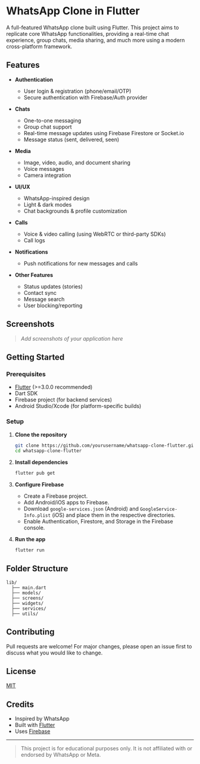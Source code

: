 # WhatsApp Clone in Flutter

A full-featured WhatsApp clone built using Flutter. This project aims to replicate core WhatsApp functionalities, providing a real-time chat experience, group chats, media sharing, and much more using a modern cross-platform framework.

## Features

- **Authentication**
  - User login & registration (phone/email/OTP)
  - Secure authentication with Firebase/Auth provider

- **Chats**
  - One-to-one messaging
  - Group chat support
  - Real-time message updates using Firebase Firestore or Socket.io
  - Message status (sent, delivered, seen)

- **Media**
  - Image, video, audio, and document sharing
  - Voice messages
  - Camera integration

- **UI/UX**
  - WhatsApp-inspired design
  - Light & dark modes
  - Chat backgrounds & profile customization

- **Calls**
  - Voice & video calling (using WebRTC or third-party SDKs)
  - Call logs

- **Notifications**
  - Push notifications for new messages and calls

- **Other Features**
  - Status updates (stories)
  - Contact sync
  - Message search
  - User blocking/reporting

## Screenshots

> _Add screenshots of your application here_

## Getting Started

### Prerequisites

- [Flutter](https://flutter.dev/docs/get-started/install) (>=3.0.0 recommended)
- Dart SDK
- Firebase project (for backend services)
- Android Studio/Xcode (for platform-specific builds)

### Setup

1. **Clone the repository**
   ```bash
   git clone https://github.com/yourusername/whatsapp-clone-flutter.git
   cd whatsapp-clone-flutter
   ```

2. **Install dependencies**
   ```bash
   flutter pub get
   ```

3. **Configure Firebase**
   - Create a Firebase project.
   - Add Android/iOS apps to Firebase.
   - Download `google-services.json` (Android) and `GoogleService-Info.plist` (iOS) and place them in the respective directories.
   - Enable Authentication, Firestore, and Storage in the Firebase console.

4. **Run the app**
   ```bash
   flutter run
   ```

## Folder Structure

```
lib/
  ├── main.dart
  ├── models/
  ├── screens/
  ├── widgets/
  ├── services/
  ├── utils/
```

## Contributing

Pull requests are welcome! For major changes, please open an issue first to discuss what you would like to change.

## License

[MIT](LICENSE)

## Credits

- Inspired by WhatsApp
- Built with [Flutter](https://flutter.dev)
- Uses [Firebase](https://firebase.google.com/)

---

> This project is for educational purposes only. It is not affiliated with or endorsed by WhatsApp or Meta.
